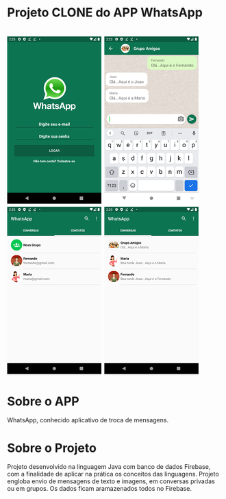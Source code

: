 # Projeto CLONE do APP WhatsApp

<h1>
  <img alt="NextLevelWeek" title="#NextLevelWeek" src="./prints/img_1.png" />
  <img alt="NextLevelWeek" title="#NextLevelWeek" src="./prints/img_2.png" />
  <img alt="NextLevelWeek" title="#NextLevelWeek" src="./prints/img_3.png" />
  <img alt="NextLevelWeek" title="#NextLevelWeek" src="./prints/img_4.png" />
</h1>

# Sobre o APP
WhatsApp, conhecido aplicativo de troca de mensagens.  

# Sobre o Projeto
Projeto desenvolvido na linguagem Java com banco de dados Firebase, com a finalidade de aplicar na prática os conceitos das linguagens. 
Projeto engloba envio de mensagens de texto e imagens, em conversas privadas ou em grupos.
Os dados ficam aramazenados todos no Firebase.